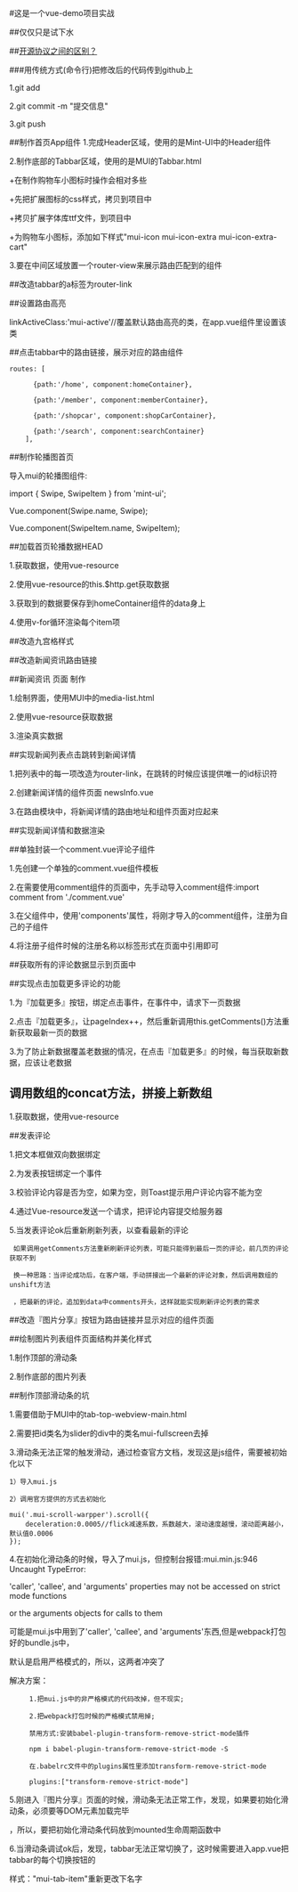 #这是一个vue-demo项目实战

##仅仅只是试下水

##[开源协议之间的区别？](https://www.zhihu.com/question/19568896) 

###用传统方式(命令行)把修改后的代码传到github上

1.git add

2.git commit -m "提交信息"

3.git push

##制作首页App组件
1.完成Header区域，使用的是Mint-UI中的Header组件

2.制作底部的Tabbar区域，使用的是MUI的Tabbar.html

  +在制作购物车小图标时操作会相对多些
  
  +先把扩展图标的css样式，拷贝到项目中
  
  +拷贝扩展字体库ttf文件，到项目中
  
  +为购物车小图标，添加如下样式"mui-icon mui-icon-extra mui-icon-extra-cart"
  
3.要在中间区域放置一个router-view来展示路由匹配到的组件

##改造tabbar的a标签为router-link

##设置路由高亮

linkActiveClass:'mui-active'//覆盖默认路由高亮的类，在app.vue组件里设置该类

##点击tabbar中的路由链接，展示对应的路由组件
```
routes: [

	  {path:'/home', component:homeContainer},
	  
	  {path:'/member', component:memberContainer},
      
	  {path:'/shopcar', component:shopCarContainer},
	  
	  {path:'/search', component:searchContainer}
	],
```

##制作轮播图首页

导入mui的轮播图组件:

import { Swipe, SwipeItem } from 'mint-ui';

Vue.component(Swipe.name, Swipe);

Vue.component(SwipeItem.name, SwipeItem);

##加载首页轮播数据HEAD

  1.获取数据，使用vue-resource

  2.使用vue-resource的this.$http.get获取数据

  3.获取到的数据要保存到homeContainer组件的data身上

  4.使用v-for循环渲染每个item项

##改造九宫格样式

##改造新闻资讯路由链接

##新闻资讯 页面 制作
  
  1.绘制界面，使用MUI中的media-list.html
  
  2.使用vue-resource获取数据
  
  3.渲染真实数据
  
##实现新闻列表点击跳转到新闻详情

  1.把列表中的每一项改造为router-link，在跳转的时候应该提供唯一的id标识符
  
  2.创建新闻详情的组件页面 newsInfo.vue
  
  3.在路由模块中，将新闻详情的路由地址和组件页面对应起来

##实现新闻详情和数据渲染

##单独封装一个comment.vue评论子组件

  1.先创建一个单独的comment.vue组件模板
  
  2.在需要使用comment组件的页面中，先手动导入comment组件:import comment from './comment.vue'
  
  3.在父组件中，使用'components'属性，将刚才导入的comment组件，注册为自己的子组件
  
  4.将注册子组件时候的注册名称以标签形式在页面中引用即可
  
##获取所有的评论数据显示到页面中

##实现点击加载更多评论的功能

  1.为『加载更多』按钮，绑定点击事件，在事件中，请求下一页数据
  
  2.点击『加载更多』，让pageIndex++，然后重新调用this.getComments()方法重新获取最新一页的数据
  
  3.为了防止新数据覆盖老数据的情况，在点击『加载更多』的时候，每当获取新数据，应该让老数据

## 调用数组的concat方法，拼接上新数组

1.获取数据，使用vue-resource

##发表评论

  1.把文本框做双向数据绑定
  
  2.为发表按钮绑定一个事件
  
  3.校验评论内容是否为空，如果为空，则Toast提示用户评论内容不能为空
  
  4.通过Vue-resource发送一个请求，把评论内容提交给服务器
  
  5.当发表评论ok后重新刷新列表，以查看最新的评论
  
     如果调用getComments方法重新刷新评论列表，可能只能得到最后一页的评论，前几页的评论获取不到
	 
	 换一种思路：当评论成功后，在客户端，手动拼接出一个最新的评论对象，然后调用数组的unshift方法
	 
	 ，把最新的评论，追加到data中comments开头，这样就能实现刷新评论列表的需求
	 
##改造『图片分享』按钮为路由链接并显示对应的组件页面

##绘制图片列表组件页面结构并美化样式

  1.制作顶部的滑动条
  
  2.制作底部的图片列表
  
##制作顶部滑动条的坑

  1.需要借助于MUI中的tab-top-webview-main.html
  
  2.需要把id类名为slider的div中的类名mui-fullscreen去掉
  
  3.滑动条无法正常的触发滑动，通过检查官方文档，发现这是js组件，需要被初始化以下
    
	1）导入mui.js
	
	2）调用官方提供的方式去初始化
	
	mui('.mui-scroll-warpper').scroll({
	    deceleration:0.0005//flick减速系数，系数越大，滚动速度越慢，滚动距离越小，默认值0.0006
	});
	
  4.在初始化滑动条的时候，导入了mui.js，但控制台报错:mui.min.js:946 Uncaught TypeError: 
  
  'caller', 'callee', and 'arguments' properties may not be accessed on strict mode functions 
  
  or the arguments objects for calls to them
  
  可能是mui.js中用到了'caller', 'callee', and 'arguments'东西,但是webpack打包好的bundle.js中，
  
  默认是启用严格模式的，所以，这两者冲突了
  
  解决方案：
 
         1.把mui.js中的非严格模式的代码改掉，但不现实;
		    
         2.把webpack打包时候的严格模式禁用掉;
			
         禁用方式:安装babel-plugin-transform-remove-strict-mode插件
			
         npm i babel-plugin-transform-remove-strict-mode -S
					 
         在.babelrc文件中的plugins属性里添加transform-remove-strict-mode
					 
         plugins:["transform-remove-strict-mode"]
					 
  5.刚进入『图片分享』页面的时候，滑动条无法正常工作，发现，如果要初始化滑动条，必须要等DOM元素加载完毕
  
  ，所以，要把初始化滑动条代码放到mounted生命周期函数中
  
  6.当滑动条调试ok后，发现，tabbar无法正常切换了，这时候需要进入app.vue把tabbar的每个切换按钮的
  
  样式："mui-tab-item"重新更改下名字
